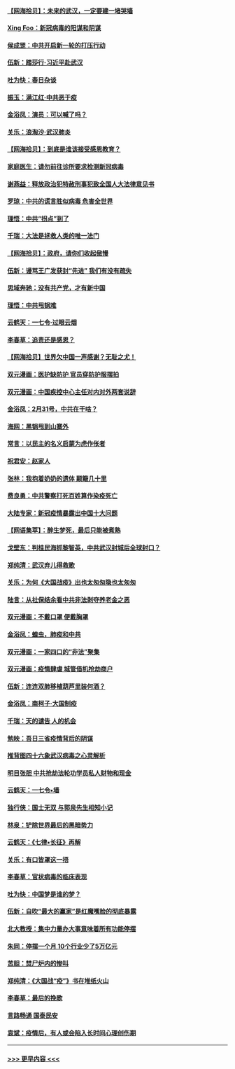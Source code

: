 #### [【网海拾贝】：未来的武汉，一定要建一堵哭墙](../pages/nsc993/n11938684.md?t=03141031) 
#### [Xing Foo：新冠病毒的阳谋和阴谋](../pages/nsc993/n11936086.md?t=03141031) 
#### [侯成罡：中共开启新一轮的打压行动](../pages/nsc993/n11935730.md?t=03141031) 
#### [伍新：踏莎行‧习近平赴武汉](../pages/nsc993/n11935157.md?t=03141031) 
#### [吐为快：春日杂谈](../pages/nsc993/n11934776.md?t=03141031) 
#### [振玉：满江红‧中共恶于疫](../pages/nsc993/n11934647.md?t=03141031) 
#### [金浴凤：演员：可以喊了吗？](../pages/nsc993/n11934602.md?t=03141031) 
#### [关乐：浪淘沙·武汉肺炎](../pages/nsc993/n11931792.md?t=03141031) 
#### [【网海拾贝】：到底是谁该接受感恩教育？](../pages/nsc993/n11931552.md?t=03141031) 
#### [家庭医生：请勿前往诊所要求检测新冠病毒](../pages/nsc993/n11929190.md?t=03141031) 
#### [谢燕益：释放政治犯特赦刑事犯致全国人大法律意见书](../pages/nsc993/n11928978.md?t=03141031) 
#### [罗琼：中共的谎言胜似病毒 危害全世界](../pages/nsc993/n11922636.md?t=03141031) 
#### [理悟：中共“拐点”到了](../pages/nsc993/n11928496.md?t=03141031) 
#### [千瑞：大法是拯救人类的唯一法门](../pages/nsc993/n11927637.md?t=03141031) 
#### [【网海拾贝】：政府，请你们收起傲慢](../pages/nsc993/n11926932.md?t=03141031) 
#### [伍新：谩骂王广发获封“先进” 我们有没有疏失](../pages/nsc993/n11926101.md?t=03141031) 
#### [思域奔驰：没有共产党，才有新中国](../pages/nsc993/n11926058.md?t=03141031) 
#### [理悟：中共甩锅难](../pages/nsc993/n11925355.md?t=03141031) 
#### [云鹤天：一七令·过眼云烟](../pages/nsc993/n11925284.md?t=03141031) 
#### [李春草：追责还是感恩？](../pages/nsc993/n11925274.md?t=03141031) 
#### [【网海拾贝】世界欠中国一声感谢？无耻之尤！](../pages/nsc993/n11925239.md?t=03141031) 
#### [双元漫画：医护缺防护 官员穿防护服摆拍](../pages/nsc993/n11923899.md?t=03141031) 
#### [双元漫画：中国疾控中心主任对内对外两套说辞](../pages/nsc993/n11921994.md?t=03141031) 
#### [金浴凤：2月31号，中共在干啥？](../pages/nsc993/n11922706.md?t=03141031) 
#### [海网：黑锅甩到山寨外](../pages/nsc993/n11922688.md?t=03141031) 
#### [常言：以民主的名义启蒙为虎作伥者](../pages/nsc993/n11922217.md?t=03141031) 
#### [祝君安：赵家人](../pages/nsc993/n11922209.md?t=03141031) 
#### [张林：我抱着奶奶的遗体 颠簸几十里](../pages/nsc993/n11920945.md?t=03141031) 
#### [费良勇：中共警察打死百姓算作染疫死亡](../pages/nsc993/n11919264.md?t=03141031) 
#### [大陆专家：新冠疫情暴露出中国十大问题](../pages/nsc993/n11919187.md?t=03141031) 
#### [【网语集萃】：醉生梦死，最后只能被煮熟](../pages/nsc993/n11918994.md?t=03141031) 
#### [戈壁东：判桂民海抓黎智英，中共武汉封城后全球封口？](../pages/nsc993/n11917982.md?t=03141031) 
#### [郑纯清：武汉弃儿得救歌](../pages/nsc993/n11917881.md?t=03141031) 
#### [关乐：为何《大国战疫》出也太匆匆隐也太匆匆](../pages/nsc993/n11917792.md?t=03141031) 
#### [陆言：从社保结余看中共非法剥夺养老金之恶](../pages/nsc993/n11917084.md?t=03141031) 
#### [双元漫画：不戴口罩 便戴胸罩](../pages/nsc993/n11916447.md?t=03141031) 
#### [金浴凤：蝗虫，肺疫和中共](../pages/nsc993/n11916904.md?t=03141031) 
#### [双元漫画：一家四口的“非法”聚集](../pages/nsc993/n11916378.md?t=03141031) 
#### [双元漫画：疫情肆虐 城管借机抢劫商户](../pages/nsc993/n11916310.md?t=03141031) 
#### [伍新：连连双肺移植葫芦里装何酒？](../pages/nsc993/n11913667.md?t=03141031) 
#### [金浴凤：南柯子·大国制疫](../pages/nsc993/n11913657.md?t=03141031) 
#### [千瑞：天的谴告  人的机会](../pages/nsc993/n11913309.md?t=03141031) 
#### [勉映：吾日三省疫情背后的阴谋](../pages/nsc993/n11913079.md?t=03141031) 
#### [推背图四十六象武汉病毒之心灵解析](../pages/nsc993/n11911761.md?t=03141031) 
#### [明目张胆 中共抢劫法轮功学员私人财物和现金](../pages/nsc993/n11910262.md?t=03141031) 
#### [云鹤天：一七令▪墙](../pages/nsc993/n11910627.md?t=03141031) 
#### [独行侠：国士无双 与郭泉先生相知小记](../pages/nsc993/n11910613.md?t=03141031) 
#### [林泉：铲除世界最后的黑暗势力](../pages/nsc993/n11909320.md?t=03141031) 
#### [云鹤天：《七律▪长征》再解](../pages/nsc993/n11909327.md?t=03141031) 
#### [关乐：有口皆罩这一捂](../pages/nsc993/n11908393.md?t=03141031) 
#### [李春草：官状病毒的临床表现](../pages/nsc993/n11908339.md?t=03141031) 
#### [吐为快：中国梦是谁的梦？](../pages/nsc993/n11906564.md?t=03141031) 
#### [伍新：自吹“最大的赢家”是红魔嘴脸的彻底暴露](../pages/nsc993/n11906407.md?t=03141031) 
#### [北大教授：集中力量办大事意味着所有功能停摆](../pages/nsc993/n11904800.md?t=03141031) 
#### [朱同：停摆一个月 10个行业少了5万亿元](../pages/nsc993/n11904498.md?t=03141031) 
#### [苦胆：焚尸炉内的惨叫](../pages/nsc993/n11904479.md?t=03141031) 
#### [郑纯清：《大国战“疫”》书在堆纸火山](../pages/nsc993/n11904450.md?t=03141031) 
#### [李春草：最后的挽歌](../pages/nsc993/n11904441.md?t=03141031) 
#### [言路畅通 国泰民安](../pages/nsc993/n11904222.md?t=03141031) 
#### [袁斌：疫情后，有人或会陷入长时间心理创伤期](../pages/nsc993/n11901514.md?t=03141031) 

----
#### [ >>> 更早内容 <<< ](../indexes/nsc993-earlier.md)
